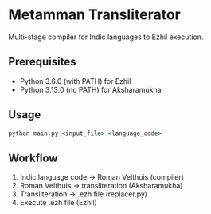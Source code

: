 # Metamman Transliterator

Multi-stage compiler for Indic languages to Ezhil execution.

## Prerequisites
- Python 3.6.0 (with PATH) for Ezhil
- Python 3.13.0 (no PATH) for Aksharamukha

## Usage
```cmd
python main.py <input_file> <language_code>
```

## Workflow
1. Indic language code → Roman Velthuis (compiler)
2. Roman Velthuis → transliteration (Aksharamukha)
3. Transliteration → .ezh file (replacer.py)
4. Execute .ezh file (Ezhil)
